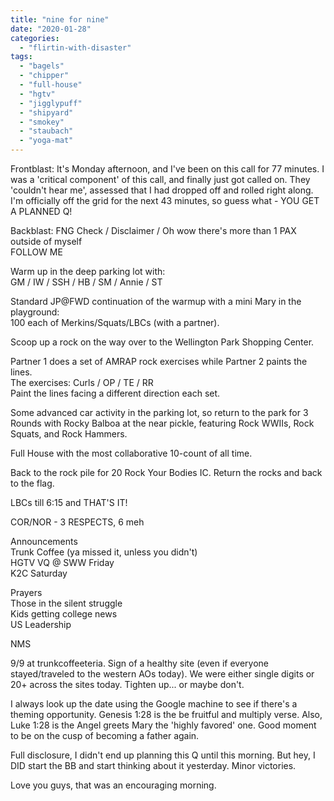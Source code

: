 ```yaml
---
title: "nine for nine"
date: "2020-01-28"
categories: 
  - "flirtin-with-disaster"
tags: 
  - "bagels"
  - "chipper"
  - "full-house"
  - "hgtv"
  - "jigglypuff"
  - "shipyard"
  - "smokey"
  - "staubach"
  - "yoga-mat"
---
```


Frontblast: It's Monday afternoon, and I've been on this call for 77 minutes. I was a 'critical component' of this call, and finally just got called on. They 'couldn't hear me', assessed that I had dropped off and rolled right along. I'm officially off the grid for the next 43 minutes, so guess what - YOU GET A PLANNED Q!

Backblast: FNG Check / Disclaimer / Oh wow there's more than 1 PAX outside of myself  
FOLLOW ME

Warm up in the deep parking lot with:  
GM / IW / SSH / HB / SM / Annie / ST

Standard JP@FWD continuation of the warmup with a mini Mary in the playground:  
100 each of Merkins/Squats/LBCs (with a partner).

Scoop up a rock on the way over to the Wellington Park Shopping Center.

Partner 1 does a set of AMRAP rock exercises while Partner 2 paints the lines.  
The exercises: Curls / OP / TE / RR  
Paint the lines facing a different direction each set.

Some advanced car activity in the parking lot, so return to the park for 3 Rounds with Rocky Balboa at the near pickle, featuring Rock WWIIs, Rock Squats, and Rock Hammers.

Full House with the most collaborative 10-count of all time.

Back to the rock pile for 20 Rock Your Bodies IC. Return the rocks and back to the flag.

LBCs till 6:15 and THAT'S IT!

COR/NOR - 3 RESPECTS, 6 meh

Announcements  
Trunk Coffee (ya missed it, unless you didn't)  
HGTV VQ @ SWW Friday  
K2C Saturday

Prayers  
Those in the silent struggle  
Kids getting college news  
US Leadership

  
NMS  
  
9/9 at trunkcoffeeteria. Sign of a healthy site (even if everyone stayed/traveled to the western AOs today). We were either single digits or 20+ across the sites today. Tighten up... or maybe don't.  
  
I always look up the date using the Google machine to see if there's a theming opportunity. Genesis 1:28 is the be fruitful and multiply verse. Also, Luke 1:28 is the Angel greets Mary the 'highly favored' one. Good moment to be on the cusp of becoming a father again.  
  
Full disclosure, I didn't end up planning this Q until this morning. But hey, I DID start the BB and start thinking about it yesterday. Minor victories.  
  
Love you guys, that was an encouraging morning.
